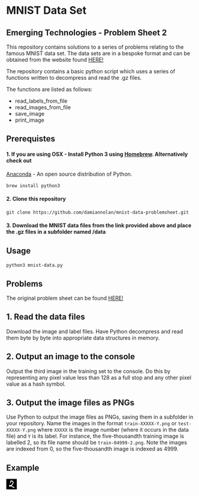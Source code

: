 # MNIST Data Set

## Emerging Technologies - Problem Sheet 2

This repository contains solutions to a series of problems relating to the famous MNIST data set. The data sets are in a
bespoke format and can be obtained from the website found [HERE!](http://yann.lecun.com/exdb/mnist/)

The repository contains a basic python script which uses a series of functions written to decompress and read the .gz files.

The functions are listed as follows:

- read_labels_from_file
- read_images_from_file
- save_image
- print_image

## Prerequistes

#### 1. If you are using OSX - Install Python 3 using [Homebrew](https://brew.sh/). Alternatively check out
[Anaconda](https://www.anaconda.com/download/) - An open source distribution of Python.

```
brew install python3
```

#### 2. Clone this repository

```
git clone https://github.com/damiannolan/mnist-data-problemsheet.git
```

#### 3. Download the MNIST data files from the link provided above and place the .gz files in a subfolder named /data 

## Usage

```
python3 mnist-data.py
```

## Problems

The original problem sheet can be found [HERE!](https://emerging-technologies.github.io/problems/mnist.html)

## 1. Read the data files
Download the image and label files.
Have Python decompress and read them byte by byte into appropriate data structures in memory.

## 2. Output an image to the console
Output the third image in the training set to the console.
Do this by representing any pixel value less than 128 as a full stop and any other pixel value as a hash symbol.

## 3. Output the image files as PNGs
Use Python to output the image files as PNGs, saving them in a subfolder in your repository.
Name the images in the format `train-XXXXX-Y.png` or `test-XXXXX-Y.png` where `XXXXX` is the image number (where it
occurs in the data file) and `Y` is its label.
For instance, the five-thousandth training image is labelled 2, so its file name should be `train-04999-2.png`.
Note the images are indexed from 0, so the five-thousandth image is indexed as 4999.

## Example
![example](https://github.com/damiannolan/mnist-data-problemsheet/blob/master/2.png)
